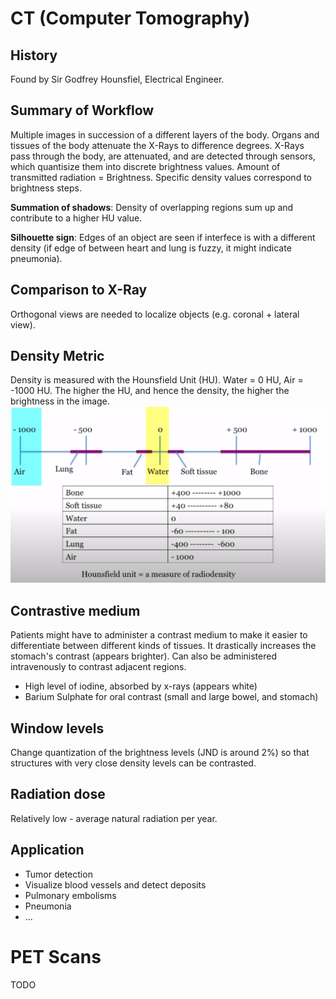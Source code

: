 # CT (Computer Tomography)
## History
Found by Sir Godfrey Hounsfiel, Electrical Engineer. 

## Summary of Workflow
Multiple images in succession of a different layers of the body. Organs and tissues of the body attenuate the X-Rays to difference degrees. X-Rays pass through the body, are attenuated, and are detected through sensors, which quantisize them into discrete brightness values. Amount of transmitted radiation = Brightness. Specific density values correspond to brightness steps. 

**Summation of shadows**: Density of overlapping regions sum up and contribute to a higher HU value. 

**Silhouette sign**: Edges of an object are seen if interfece is with a different density (if edge of between heart and lung is fuzzy, it might indicate pneumonia).

## Comparison to X-Ray
Orthogonal views are needed to localize objects (e.g. coronal + lateral view). 

## Density Metric
Density is measured with the Hounsfield Unit (HU). Water = 0 HU, Air = -1000 HU. The higher the HU, and hence the density, the higher the brightness in the image.
![](../images/HU.png)

## Contrastive medium
Patients might have to administer a contrast medium to make it easier to differentiate between different kinds of tissues. It drastically increases the stomach's contrast (appears brighter). Can also be administered intravenously to contrast adjacent regions.
-	High level of iodine, absorbed by x-rays (appears white)
-	Barium Sulphate for oral contrast (small and large bowel, and stomach)

## Window levels
Change quantization of the brightness levels (JND is around 2%) so that structures with very close density levels can be contrasted.

## Radiation dose
Relatively low - average natural radiation per year.

## Application
-	Tumor detection
-	Visualize blood vessels and detect deposits
-	Pulmonary embolisms
-	Pneumonia
-	...

# PET Scans
TODO







